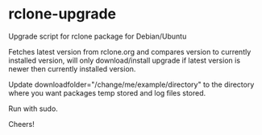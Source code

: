 # rclone-upgrade
Upgrade script for rclone package for Debian/Ubuntu

Fetches latest version from rclone.org and compares version to currently installed version, will only download/install upgrade if latest version is newer then currently installed version.

Update downloadfolder="/change/me/example/directory" to the directory where you want packages temp stored and log files stored.

Run with sudo.

Cheers!
